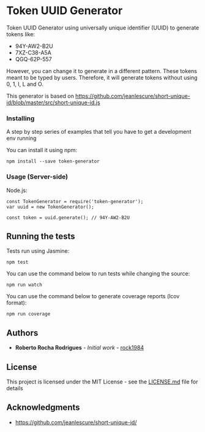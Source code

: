 # Token UUID Generator

Token UUID Generator using universally unique identifier (UUID) to generate tokens like:
* 94Y-AW2-B2U
* 7XZ-C38-A5A
* QGQ-62P-557

However, you can change it to generate in a different pattern.
These tokens meant to be typed by users. Therefore, it will generate tokens without using 0, 1, I, L and O.

This generator is based on https://github.com/jeanlescure/short-unique-id/blob/master/src/short-unique-id.js

### Installing

A step by step series of examples that tell you have to get a development env running

You can install it using npm:

```
npm install --save token-generator
```

### Usage (Server-side)

Node.js:

```
const TokenGenerator = require('token-generator');
var uuid = new TokenGenerator();

const token = uuid.generate(); // 94Y-AW2-B2U
```

## Running the tests

Tests run using Jasmine:

```
npm test
```

You can use the command below to run tests while changing the source:
```
npm run watch
```

You can use the command below to generate coverage reports (lcov format):
```
npm run coverage
```

## Authors

* **Roberto Rocha Rodrigues** - *Initial work* - [rock1984](https://github.com/rock1984)

## License

This project is licensed under the MIT License - see the [LICENSE.md](LICENSE.md) file for details

## Acknowledgments

* https://github.com/jeanlescure/short-unique-id/
